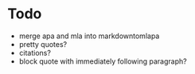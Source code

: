 # Todo

* merge apa and mla into markdowntomlapa
* pretty quotes?
* citations?
* block quote with immediately following paragraph?